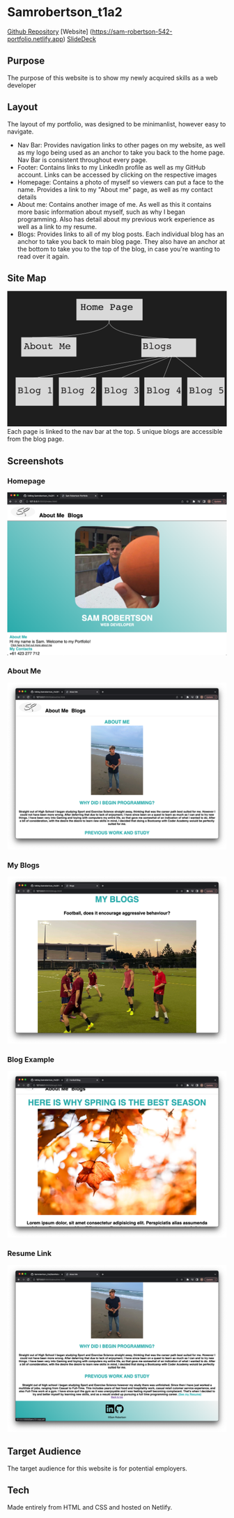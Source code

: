 # Samrobertson_t1a2

[Github Repository](https://github.com/samrobertson-creator/Samrobertson_t1a2)
[Website] (<https://sam-robertson-542-portfolio.netlify.app>)
[SlideDeck](https://youtu.be/9AIBkkHTUaA)

## Purpose

The purpose of this website is to show my newly acquired skills as a web developer

## Layout

The layout of my portfolio, was designed to be minimanlist, however easy to navigate.

- Nav Bar: Provides navigation links to other pages on my website, as well as my logo being used as an anchor to take you back to the home page. Nav Bar is consistent throughout every page.
- Footer: Contains links to my LinkedIn profile as well as my GitHub account. Links can be accessed by clicking on the respective images
- Homepage: Contains a photo of myself so viewers can put a face to the name. Provides a link to my "About me" page, as well as my contact details
- About me: Contains another image of me. As well as this it contains more basic information about myself, such as why I began programming. Also has detail about my previous work experience as well as a link to my resume.
- Blogs: Provides links to all of my blog posts. Each individual blog has an anchor to take you back to main blog page. They also have an anchor at the bottom to take you to the top of the blog, in case you're wanting to read over it again.

## Site Map

![Site Map](Images/Site%20Map.png)
Each page is linked to the nav bar at the top. 5 unique blogs are accessible from the blog page.

## Screenshots

### Homepage

![Homepage](Images/Homepage.png)

### About Me

![About me](Images/Aboutme.png)

### My Blogs

![My Blogs](Images/MyBlogs.png)

### Blog Example

![Blog Example](Images/Blog%20Example.png)

### Resume Link

![Resume Link](Images/Resume%20Link.png)

## Target Audience

The target audience for this website is for potential employers.

## Tech

Made entirely from HTML and CSS and hosted on Netlify.
